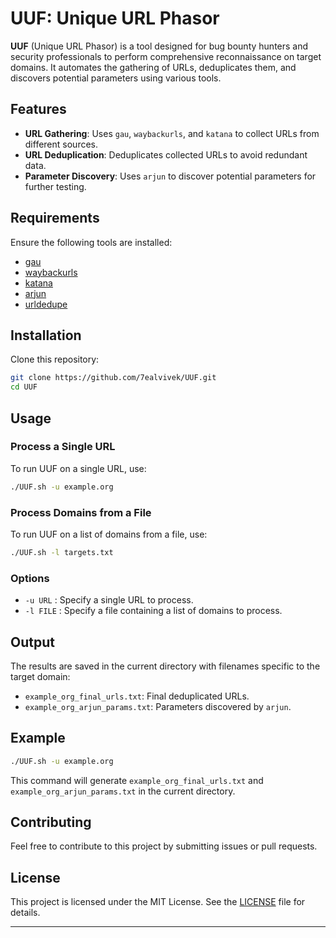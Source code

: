 

# UUF: Unique URL Phasor

**UUF** (Unique URL Phasor) is a tool designed for bug bounty hunters and security professionals to perform comprehensive reconnaissance on target domains. It automates the gathering of URLs, deduplicates them, and discovers potential parameters using various tools.

## Features

- **URL Gathering**: Uses `gau`, `waybackurls`, and `katana` to collect URLs from different sources.
- **URL Deduplication**: Deduplicates collected URLs to avoid redundant data.
- **Parameter Discovery**: Uses `arjun` to discover potential parameters for further testing.

## Requirements

Ensure the following tools are installed:

- [gau](https://github.com/lc/gau)
- [waybackurls](https://github.com/tomnomnom/waybackurls)
- [katana](https://github.com/ledge/katana)
- [arjun](https://github.com/s0md3v/Arjun)
- [urldedupe](https://github.com/ameenmaali/urldedupe)

## Installation

Clone this repository:

```bash
git clone https://github.com/7ealvivek/UUF.git
cd UUF
```

## Usage

### Process a Single URL

To run UUF on a single URL, use:

```bash
./UUF.sh -u example.org
```

### Process Domains from a File

To run UUF on a list of domains from a file, use:

```bash
./UUF.sh -l targets.txt
```

### Options

- `-u URL` : Specify a single URL to process.
- `-l FILE` : Specify a file containing a list of domains to process.

## Output

The results are saved in the current directory with filenames specific to the target domain:

- `example_org_final_urls.txt`: Final deduplicated URLs.
- `example_org_arjun_params.txt`: Parameters discovered by `arjun`.

## Example

```bash
./UUF.sh -u example.org
```

This command will generate `example_org_final_urls.txt` and `example_org_arjun_params.txt` in the current directory.

## Contributing

Feel free to contribute to this project by submitting issues or pull requests.

## License

This project is licensed under the MIT License. See the [LICENSE](LICENSE) file for details.

---

